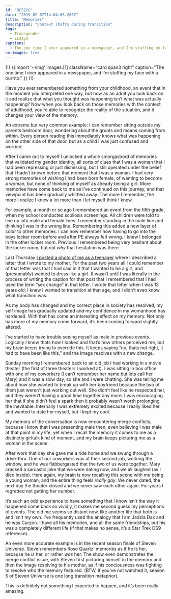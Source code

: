 ```yaml
---
id: "8C522C"
date: "2019-02-07T14:04:05.206Z"
title: "Memories"
description: "Context shifts during transition"
tags:
  - Transgender
  - Essays
captions:
  - The one time I ever appeared in a newspaper, and I'm stuffing my face with a burrito.
no-images: true
---
```


{!{
  {{import '~/img' images.[1]
    className="card span3 right"
    caption="The one time I ever appeared in a newspaper, and I'm stuffing my face with a burrito."
  }}
}!}

Have you ever remembered something from your childhood, an event that in the moment you interpreted one way, but now as an adult you look back on it and realize that what you thought was happening isn’t what was actually happening? Now when you look back on those memories with the context of adulthood, you’re able to recognize the reality of the situation, and it changes your view of the memory.

An extreme but very common example: I can remember sitting outside my parents bedroom door, wondering about the grunts and moans coming from within. Every person reading this immediately knows what was happening on the other side of that door, but as a child I was just confused and worried.

After I came out to myself I unlocked a whole smorgasbord of memories that validated my gender identity, all sorts of clues that I was a woman that I had been repressing or just dismissing, but I still operated under the belief that I hadn’t known before that moment that I was a woman. I had very strong memories of wishing I had been born female, of wanting to become a woman, but none of thinking of myself as already being a girl. More memories have come back to me as I’ve continued on this journey, and that viewpoint has been gradually whittled away. The more I remember, the more I realize I knew a lot more than I let myself think I knew.

For example, a month or so ago I remembered an event from the fifth grade, when my school conducted scoliosis screenings. All children were told to line up into male and female lines. I remember standing in the male line and thinking I was in the wrong line. Remembering this added a new layer of color to other memories. I can now remember how having to go into the boys locker room before and after PE always felt wrong. I knew I belonged in the other locker room. Previous I remembered being very hesitant about the locker room, but not _why_ that hesitation was there.

Last Thursday [I posted a photo of me as a teenager](/p/FBD34D/through-the-window/) where I described a letter that I wrote to my mother. For the past two years all I could remember of that letter was that I had said in it that I wanted to be a girl, and (presumably) wanted to dress like a girl. It wasn’t until I was literally in the process of writing the caption for that post that I remembered that I had used the term “sex change” in that letter. I wrote that letter when I was 13 years old; I knew I wanted to transition at that age, and I didn’t even know what transition was.

As my body has changed and my correct place in society has resolved, my self image has gradually updated and my confidence in my womanhood has hardened. With that has come an interesting effect on my memory. Not only has more of my memory come forward, it’s been coming forward slightly altered.

I’ve started to have trouble seeing myself as male in previous events. Logically I know thats how I looked and that’s how others perceived me, but my brain keeps trying to override this. It keeps saying “no, thats not right, it had to have been like this,” and the image resolves with a new change.

Sunday morning I remembered back to an old job I had working in a movie theater (the first of three theaters I worked at). I was sitting in box office with one of my coworkers (I can’t remember her name but lets call her Mary) and it was a slow day, so she and I were chatting. She was telling me about how she wanted to break up with her boyfriend because the two of them just weren't just working out well. She didn’t feel like he respected her, and they weren’t having a good time together any more. I was encouraging her that if she didn’t feel a spark then it probably wasn’t worth prolonging the inevitable. Internally I was extremely excited because I really liked her and wanted to date her myself, but I kept my cool.

My memory of the conversation is now encountering merge conflicts, because I know that I was presenting male then, even believing I was male at that point in my life, yet when I recall the memory it comes to me as a distinctly girltalk kind of moment, and my brain keeps picturing me as a woman in the scene.

After work that day she gave me a ride home and we swung through a drive-thru. One of our coworkers was at their second job, working the window, and he was flabbergasted that the two of us were together. Mary cracked a sarcastic joke that we were dating now, and we all laughed (as I died inside). Here again, my brain is now recalling this scene with me being a young woman, and the entire thing feels _really gay_.  We never dated, the next day the theater closed and we never saw each other again. For years I regretted not getting her number.

It’s such an odd experience to have something that I know isn’t the way it happened come back so vividly, it makes me second guess my perceptions of events. The old me seems so distant now, like another life that both is and isn't my own. I’ve frequently used the analogy that I am Jadzia Dax and he was Curzon. I have all his memories, and all the same friendships, but his was a completely different life (if that makes no sense, it’s a Star Trek DS9 reference).

An even more accurate example is in the recent season finale of Steven Universe. Steven remembers Rose Quartz’ memories as if he is her, because he _is_ her, or rather _was_ her. The show even demonstrates the merge conflict issue, with Steven first picturing himself in the memory and then the image resolving to his mother, as if his conciousness was fighting to resolve who the memory featured. (BTW, if you’ve not watched it, season 5 of Steven Universe is one long transition metaphor).

This is definitely not something I expected to happen, and it’s been really amazing.
